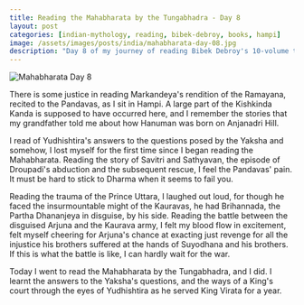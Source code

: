 ```yaml
---
title: Reading the Mahabharata by the Tungabhadra - Day 8
layout: post
categories: [indian-mythology, reading, bibek-debroy, books, hampi]
image: /assets/images/posts/india/mahabharata-day-08.jpg
description: "Day 8 of my journey of reading Bibek Debroy's 10-volume translation of the Mahabharata by the Tungabhadra."
---
```


![Mahabharata Day 8](/assets/posts/india/mahabharata-day-08.jpg)

There is some justice in reading Markandeya's rendition of the Ramayana,
recited to the Pandavas, as I sit in Hampi. A large part of the Kishkinda Kanda
is supposed to have occurred here, and I remember the stories that my
grandfather told me about how Hanuman was born on Anjanadri Hill.

I read of Yudhishtira's answers to the questions posed by the Yaksha and
somehow, I lost myself for the first time since I began reading the
Mahabharata. Reading the story of Savitri and Sathyavan, the episode of
Droupadi's abduction and the subsequent rescue, I feel the Pandavas' pain. It
must be hard to stick to Dharma when it seems to fail you.

Reading the trauma of the Prince Uttara, I laughed out loud, for though he
faced the insurmountable might of the Kauravas, he had Brihannada, the Partha
Dhananjeya in disguise, by his side. Reading the battle between the disguised
Arjuna and the Kaurava army, I felt my blood flow in excitement, felt myself
cheering for Arjuna's chance at exacting just revenge for all the injustice his
brothers suffered at the hands of Suyodhana and his brothers. If this is what
the battle is like, I can hardly wait for the war.

Today I went to read the Mahabharata by the Tungabhadra, and I did. I learnt
the answers to the Yaksha's questions, and the ways of a King's court through
the eyes of Yudhishtira as he served King Virata for a year.
